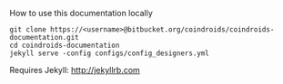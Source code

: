 


How to use this documentation locally


	git clone https://<username>@bitbucket.org/coindroids/coindroids-documentation.git
	cd coindroids-documentation 
	jekyll serve -config configs/config_designers.yml 

Requires Jekyll: http://jekyllrb.com


